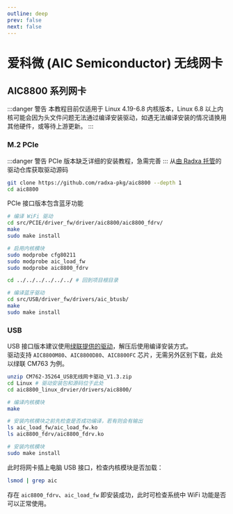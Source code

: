 ```yaml
---
outline: deep
prev: false
next: false
---
```

# 爱科微 (AIC Semiconductor) 无线网卡

## AIC8800 系列网卡
:::danger 警告
本教程目前仅适用于 Linux 4.19-6.8 内核版本，Linux 6.8 以上内核可能会因为头文件问题无法通过编译安装驱动，如遇无法编译安装的情况请换用其他硬件，或等待上游更新。
:::

### M.2 PCIe
:::danger 警告
PCIe 版本缺乏详细的安装教程，急需完善
:::
从[由 Radxa 托管](https://github.com/radxa-pkg/aic8800)的驱动仓库获取驱动源码

```bash
git clone https://github.com/radxa-pkg/aic8800 --depth 1
cd aic8800 
```
PCIe 接口版本包含蓝牙功能
```bash
# 编译 WiFi 驱动
cd src/PCIE/driver_fw/driver/aic8800/aic8800_fdrv/
make
sudo make install

# 启用内核模块
sudo modprobe cfg80211
sudo modprobe aic_load_fw
sudo modprobe aic8800_fdrv

cd ../../../../../../ # 回到项目根目录

# 编译蓝牙驱动
cd src/USB/driver_fw/drivers/aic_btusb/
make
sudo make install
```

### USB
USB 接口版本建议使用[绿联提供的驱动](https://www.lulian.cn/download/154.html)，解压后使用编译安装方式。  
驱动支持 `AIC8800M80`、`AIC8800D80`、`AIC8800FC` 芯片，无需另外区别下载，此处以绿联 CM763 为例。
```bash
unzip CM762-35264_USB无线网卡驱动_V1.3.zip
cd Linux # 驱动安装包和源码位于此处
cd aic8800_linux_drvier/drivers/aic8800/

# 编译内核模块
make

# 安装内核模块之前先检查是否成功编译，若有则会有输出
ls aic_load_fw/aic_load_fw.ko
ls aic8800_fdrv/aic8800_fdrv.ko

# 安装内核模块
sudo make install
```

此时将网卡插上电脑 USB 接口，检查内核模块是否加载：
```bash
lsmod | grep aic
```
存在 `aic8800_fdrv`、`aic_load_fw` 即安装成功，此时可检查系统中 WiFi 功能是否可以正常使用。
